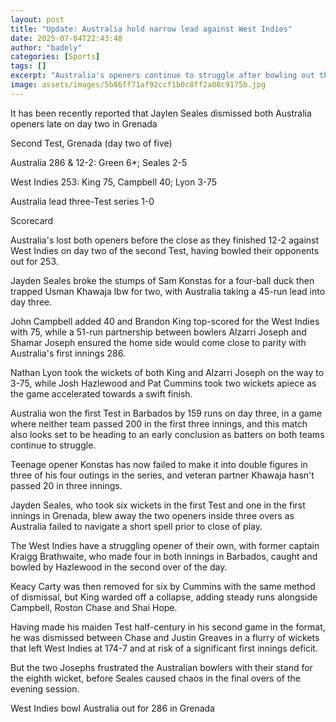 ```yaml
---
layout: post
title: "Update: Australia hold narrow lead against West Indies"
date: 2025-07-04T22:43:48
author: "badely"
categories: [Sports]
tags: []
excerpt: "Australia's openers continue to struggle after bowling out the West Indies for 253 on the second day of the second Test - leading by 45 runs."
image: assets/images/5b86ff71af92ccf1b0c8ff2a08c9175b.jpg
---
```


It has been recently reported that Jaylen Seales dismissed both Australia openers late on day two in Grenada

Second Test, Grenada (day two of five)

Australia 286 & 12-2: Green 6*; Seales 2-5

West Indies 253: King 75, Campbell 40; Lyon 3-75

Australia lead three-Test series 1-0

Scorecard

Australia's lost both openers before the close as they finished 12-2 against West Indies on day two of the second Test, having bowled their opponents out for 253.

Jayden Seales broke the stumps of Sam Konstas for a four-ball duck then trapped Usman Khawaja lbw for two, with Australia taking a 45-run lead into day three.

John Campbell added 40 and Brandon King top-scored for the West Indies with 75, while a 51-run partnership between bowlers Alzarri Joseph and Shamar Joseph ensured the home side would come close to parity with Australia's first innings 286.

Nathan Lyon took the wickets of both King and Alzarri Joseph on the way to 3-75, while Josh Hazlewood and Pat Cummins took two wickets apiece as the game accelerated towards a swift finish.

Australia won the first Test in Barbados by 159 runs on day three, in a game where neither team passed 200 in the first three innings, and this match also looks set to be heading to an early conclusion as batters on both teams continue to struggle.

Teenage opener Konstas has now failed to make it into double figures in three of his four outings in the series, and veteran partner Khawaja hasn't passed 20 in three innings.

Jayden Seales, who took six wickets in the first Test and one in the first innings in Grenada, blew away the two openers inside three overs as Australia failed to navigate a short spell prior to close of play.

The West Indies have a struggling opener of their own, with former captain Kraigg Brathwaite, who made four in both innings in Barbados, caught and bowled by Hazlewood in the second over of the day.

Keacy Carty was then removed for six by Cummins with the same method of dismissal, but King warded off a collapse, adding steady runs alongside Campbell, Roston Chase and Shai Hope.

Having made his maiden Test half-century in his second game in the format, he was dismissed between Chase and Justin Greaves in a flurry of wickets that left West Indies at 174-7 and at risk of a significant first innings deficit.

But the two Josephs frustrated the Australian bowlers with their stand for the eighth wicket, before Seales caused chaos in the final overs of the evening session.

West Indies bowl Australia out for 286 in Grenada

